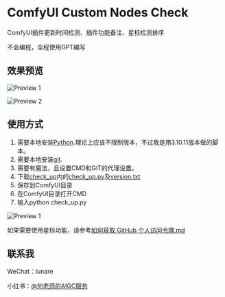 # ComfyUI Custom Nodes Check

ComfyUI插件更新时间检测、插件功能备注、星标检测排序

不会编程，全程使用GPT编写

## 效果预览

![Preview 1](https://github.com/msola-ht/Comfyui_custom_nodes_check/blob/8a788e81ea74ddccd2963f29cf1f11917de993d8/img/Preview_1.png)

![Preview 2](https://github.com/msola-ht/Comfyui_custom_nodes_check/blob/8a788e81ea74ddccd2963f29cf1f11917de993d8/img/Preview_2.png)

## 使用方式

1. 需要本地安装[Python](https://www.python.org/downloads/release/python-31011/).理论上应该不限制版本，不过我是用3.10.11版本做的脚本。
2. 需要本地安装[git](https://git-scm.com/).
3. 需要有魔法，且设置CMD和GIT的代理设置。
4. 下载[check_up](https://github.com/msola-ht/Comfyui_custom_nodes_check/tree/main/check_up)内的[check_up.py](https://github.com/msola-ht/Comfyui_custom_nodes_check/blob/main/check_up/check_up.py)及[version.txt](https://github.com/msola-ht/Comfyui_custom_nodes_check/blob/main/check_up/version.txt)
5. 保存到ComfyUI目录
6. 在ComfyUI目录打开CMD
7. 输入python check_up.py

![Preview 1](https://github.com/msola-ht/Comfyui_custom_nodes_check/blob/615d15b1268aa8f21d4566571296f5e0464e9792/img/PixPin_2024-06-27_16-38-12.png)

如果需要使用星标功能，请参考[如何获取 GitHub 个人访问令牌.md](https://github.com/msola-ht/Comfyui_custom_nodes_check/blob/88022f6d59ae6461229ec44b1952ab8f4c298c54/%E5%A6%82%E4%BD%95%E8%8E%B7%E5%8F%96%20GitHub%20%E4%B8%AA%E4%BA%BA%E8%AE%BF%E9%97%AE%E4%BB%A4%E7%89%8C.md)

## 联系我

WeChat：lunare

小红书：[@何老师的AIGC服务](https://www.xiaohongshu.com/user/profile/5c60f6dd0000000018004dda?xhsshare=CopyLink&appuid=5c60f6dd0000000018004dda&apptime=1719371503)
